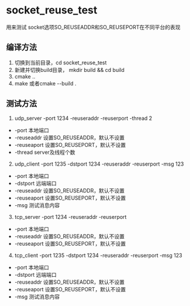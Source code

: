 # socket_reuse_test
用来测试 socket选项SO_REUSEADDR和SO_REUSEPORT在不同平台的表现

## 编译方法
1. 切换到当前目录，cd socket_reuse_test
2. 新建并切换build目录， mkdir build && cd build
3. cmake ..
4. make 或者cmake --build .

## 测试方法
1. udp_server -port 1234 -reuseraddr -reuserport -thread 2
* -port 本地端口
* -reuseaddr 设置SO_REUSEADDR，默认不设置
* -reuseaport 设置SO_REUSEPORT，默认不设置
* -thread server及线程个数

2. udp_client -port 1235 -dstport 1234 -reuseraddr -reuserport -msg 123
* -port 本地端口
* -dstport 远端端口
* -reuseaddr 设置SO_REUSEADDR，默认不设置
* -reuseaport 设置SO_REUSEPORT，默认不设置
* -msg 测试消息内容

3. tcp_server -port 1234 -reuseraddr -reuserport
* -port 本地端口
* -reuseaddr 设置SO_REUSEADDR，默认不设置
* -reuseaport 设置SO_REUSEPORT，默认不设置

4. tcp_client -port 1235 -dstport 1234 -reuseraddr -reuserport -msg 123
* -port 本地端口
* -dstport 远端端口
* -reuseaddr 设置SO_REUSEADDR，默认不设置
* -reuseaport 设置SO_REUSEPORT，默认不设置
* -msg 测试消息内容

